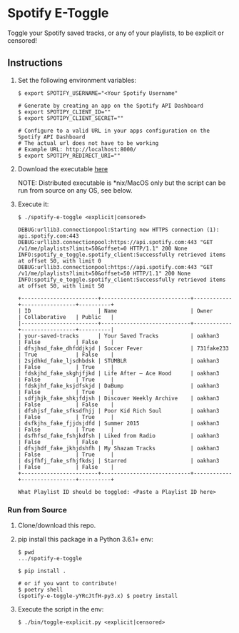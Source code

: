 # Spotify E-Toggle

Toggle your Spotify saved tracks, or any of your playlists, to be explicit or censored!


## Instructions

1. Set the following environment variables:

    ```shell
    $ export SPOTIFY_USERNAME="<Your Spotify Username"

    # Generate by creating an app on the Spotify API Dashboard
    $ export SPOTIPY_CLIENT_ID=""
    $ export SPOTIPY_CLIENT_SECRET=""

    # Configure to a valid URL in your apps configuration on the Spotify API Dashboard
    # The actual url does not have to be working
    # Example URL: http://localhost:8000/
    $ export SPOTIPY_REDIRECT_URI=""
    ```

1. Download the executable [here](https://github.com/oakhan3/Spotify-E-Toggle/blob/master/dist/spotify-e-toggle?raw=true)

    NOTE: Distributed executable is *nix/MacOS only but the script can be run from source on any OS, see below.

1. Execute it:

    ```shell
    $ ./spotify-e-toggle <explicit|censored>

    DEBUG:urllib3.connectionpool:Starting new HTTPS connection (1): api.spotify.com:443
    DEBUG:urllib3.connectionpool:https://api.spotify.com:443 "GET /v1/me/playlists?limit=50&offset=0 HTTP/1.1" 200 None
    INFO:spotify_e_toggle.spotify_client:Successfully retrieved items at offset 50, with limit 0
    DEBUG:urllib3.connectionpool:https://api.spotify.com:443 "GET /v1/me/playlists?limit=50&offset=50 HTTP/1.1" 200 None
    INFO:spotify_e_toggle.spotify_client:Successfully retrieved items at offset 50, with limit 50

    +------------------------+----------------------------+------------+-----------------+----------+
    | ID                     | Name                       | Owner      | Collaborative   | Public   |
    |------------------------+----------------------------+------------+-----------------+----------|
    | your-saved-tracks      | Your Saved Tracks          | oakhan3    | False           | False    |
    | dfsjhsd_fake_dhfddjkjd | Soccer Fever               | 731fake233 | True            | False    |
    | 2sjdhkd_fake_ljsdhbdsk | STUMBLR                    | oakhan3    | False           | True     |
    | fdskjhd_fake_skghjfjkd | Life After – Ace Hood      | oakhan3    | False           | True     |
    | fdskjhf_fake_ksjdfskjd | DaBump                     | oakhan3    | False           | True     |
    | sdfjhjk_fake_shkjfdjsh | Discover Weekly Archive    | oakhan3    | False           | False    |
    | dfshjsf_fake_sfksdfhjj | Poor Kid Rich Soul         | oakhan3    | False           | True     |
    | dsfkjhs_fake_fjjdsjdfd | Summer 2015                | oakhan3    | False           | True     |
    | dsfhfsd_fake_fshjkdfsh | Liked from Radio           | oakhan3    | False           | False    |
    | dfsjhdf_fake_jkhjdshfh | My Shazam Tracks           | oakhan3    | False           | True     |
    | dsjfhfj_fake_sfhjfkdsj | Starred                    | oakhan3    | False           | False    |
    +------------------------+----------------------------+------------+-----------------+----------+

    What Playlist ID should be toggled: <Paste a Playlist ID here>
    ```

### Run from Source

1. Clone/download this repo.

1. pip install this package in a Python 3.6.1+ env:

    ```shell
    $ pwd
    .../spotify-e-toggle

    $ pip install .

    # or if you want to contribute!
    $ poetry shell
    (spotify-e-toggle-yYRcJtfH-py3.x) $ poetry install
    ```

1. Execute the script in the env:

    ```shell
    $ ./bin/toggle-explicit.py <explicit|censored>
    ```
